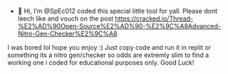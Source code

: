 - 👋 Hi, I’m @SpEc012
coded this special little tool for yall. Please dont leech like and vouch on the post
https://cracked.io/Thread-%E2%AD%90Open-Source%E2%AD%90-%E2%9C%A8Advanced-Nitro-Gen-Checker%E2%9C%A8

I was bored lol hope you enjoy :)
Just copy code and run it in replit or something 
its a nitro gen/checker so odds are extremly slim to find a working one i coded for educational purposes only.
Good Luck!
